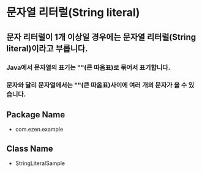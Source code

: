 # 문자열 리터럴(String literal)
## 문자 리터럴이 1개 이상일 경우에는 문자열 리터럴(String literal)이라고 부릅니다.
### Java에서 문자열의 표기는 ""(큰 따옴표)로 묶어서 표기합니다.
### 문자와 달리 문자열에서는 ""(큰 따옴표)사이에 여러 개의 문자가 올 수 있습니다.
## Package Name
* com.ezen.example
## Class Name
* StringLiteralSample
